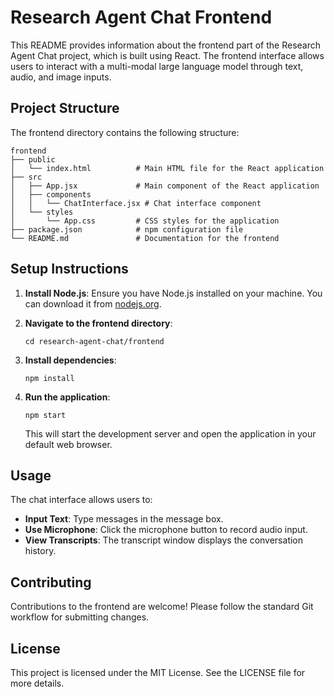 # Research Agent Chat Frontend

This README provides information about the frontend part of the Research Agent Chat project, which is built using React. The frontend interface allows users to interact with a multi-modal large language model through text, audio, and image inputs.

## Project Structure

The frontend directory contains the following structure:

```
frontend
├── public
│   └── index.html          # Main HTML file for the React application
├── src
│   ├── App.jsx             # Main component of the React application
│   ├── components
│   │   └── ChatInterface.jsx # Chat interface component
│   └── styles
│       └── App.css         # CSS styles for the application
├── package.json            # npm configuration file
└── README.md               # Documentation for the frontend
```

## Setup Instructions

1. **Install Node.js**: Ensure you have Node.js installed on your machine. You can download it from [nodejs.org](https://nodejs.org/).

2. **Navigate to the frontend directory**:
   ```
   cd research-agent-chat/frontend
   ```

3. **Install dependencies**:
   ```
   npm install
   ```

4. **Run the application**:
   ```
   npm start
   ```

   This will start the development server and open the application in your default web browser.

## Usage

The chat interface allows users to:

- **Input Text**: Type messages in the message box.
- **Use Microphone**: Click the microphone button to record audio input.
- **View Transcripts**: The transcript window displays the conversation history.

## Contributing

Contributions to the frontend are welcome! Please follow the standard Git workflow for submitting changes.

## License

This project is licensed under the MIT License. See the LICENSE file for more details.